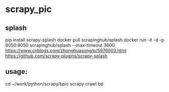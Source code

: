 # scrapy_pic

## splash
pip install scrapy-splash
docker pull scrapinghub/splash
docker run -it -d -p 8050:8050 scrapinghub/splash --max-timeout 3600
https://www.cnblogs.com/zhonghuasong/p/5976003.html
https://github.com/scrapy-plugins/scrapy-splash

## usage:
cd ~/work/python/scrapy/bpic
scrapy crawl bd

